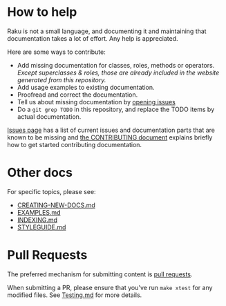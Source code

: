 # How to help

Raku is not a small language, and documenting it and maintaining that
documentation takes a lot of effort. Any help is appreciated.

Here are some ways to contribute:

 * Add missing documentation for classes, roles, methods or operators. _Except
   superclasses & roles, those are already included in the website generated from this repository._
 * Add usage examples to existing documentation.
 * Proofread and correct the documentation.
 * Tell us about missing documentation by [opening issues](https://github.com/Raku/doc/issues)
 * Do a `git grep TODO` in this repository, and replace the TODO items by
   actual documentation.

[Issues page](https://github.com/Raku/doc/issues) has a list of current issues and
documentation parts that are known to be missing
and [the CONTRIBUTING document](../CONTRIBUTING.md)
explains briefly how to get started contributing documentation.

# Other docs

For specific topics, please see:

   * [CREATING-NEW-DOCS.md](CREATING-NEW-DOCS.md)
   * [EXAMPLES.md](EXAMPLES.md)
   * [INDEXING.md](INDEXING.md)
   * [STYLEGUIDE.md](STYLEGUIDE.md)

# Pull Requests

The preferred mechanism for submitting content is [pull requests](https://github.com/Raku/doc/pulls).

When submitting a PR, please ensure that you've run `make xtest` for any modified files. See [Testing.md](Testing.md)
for more details.
